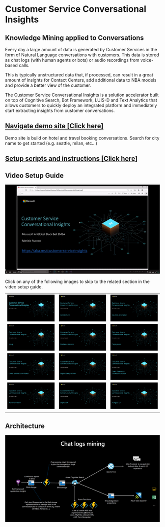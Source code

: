 # Customer Service Conversational Insights

## Knowledge Mining applied to Conversations

Every day a large amount of data is generated by Customer Services in the form of Natural Language conversations with customers. This data is stored as chat logs (with human agents or bots) or audio recordings from voice-based calls.

This is typically unstructured data that, if processed, can result in a great amount of insights for Contact Centers, add additional data to NBA models and provide a better view of the customer.

The Customer Service Conversational Insights is a solution accelerator built on top of Cognitive Search, Bot Framework, LUIS-D and Text Analytics that allows customers to quickly deploy an integrated platform and immediately start extracting insights from customer conversations.

## [Navigate demo site [Click here]](https://conversationalkm.azurewebsites.net/)
Demo site is build on hotel and travel booking conversations. Search for city name to get started (e.g. seattle, milan, etc...)

## [Setup scripts and instructions [Click here]](https://github.com/franctum5/Customer-Service-Conversational-Insights/tree/master/infrastructure)

## Video Setup Guide

[<img src="images/setup-guide/video.PNG">](https://www.videoindexer.ai/embed/player/97c3ad1a-f467-4870-83df-7b21ac3470fc/fb17fb17ac/?locale=en&location=Trial&accessToken=eyJhbGciOiJodHRwOi8vd3d3LnczLm9yZy8yMDAxLzA0L3htbGRzaWctbW9yZSNobWFjLXNoYTI1NiIsInR5cCI6IkpXVCJ9.eyJBY2NvdW50SWQiOiI5N2MzYWQxYS1mNDY3LTQ4NzAtODNkZi03YjIxYWMzNDcwZmMiLCJWaWRlb0lkIjoiZmIxN2ZiMTdhYyIsIkFsbG93RWRpdCI6IkZhbHNlIiwiRXh0ZXJuYWxVc2VySWQiOiI4OUNFOEQ2QkNGQUM0QjQ4OEEzNzBDRUE4N0M1QkI4QyIsIlVzZXJUeXBlIjoiTWljcm9zb2Z0Q29ycEFhZCIsIklzc3VlckxvY2F0aW9uIjoiVHJpYWwiLCJuYmYiOjE1OTM2MjU4MTcsImV4cCI6MTU5MzYyOTcxNywiaXNzIjoiaHR0cHM6Ly9hcGkudmlkZW9pbmRleGVyLmFpLyIsImF1ZCI6Imh0dHBzOi8vYXBpLnZpZGVvaW5kZXhlci5haS8ifQ._rFPVrxBTPlLPPEPX36K9KSxcjPorm_H7Z6IPzHU5SU)

Click on any of the following images to skip to the related section in the video setup guide.

| | | |
|----------|:-------------:|------:|
| [<img src="images/setup-guide/section0.png" width="350">](https://www.videoindexer.ai/embed/player/97c3ad1a-f467-4870-83df-7b21ac3470fc/fb17fb17ac?locale=en&t=0&location=Trial&accessToken=eyJhbGciOiJodHRwOi8vd3d3LnczLm9yZy8yMDAxLzA0L3htbGRzaWctbW9yZSNobWFjLXNoYTI1NiIsInR5cCI6IkpXVCJ9.eyJBY2NvdW50SWQiOiI5N2MzYWQxYS1mNDY3LTQ4NzAtODNkZi03YjIxYWMzNDcwZmMiLCJWaWRlb0lkIjoiZmIxN2ZiMTdhYyIsIkFsbG93RWRpdCI6IkZhbHNlIiwiRXh0ZXJuYWxVc2VySWQiOiI4OUNFOEQ2QkNGQUM0QjQ4OEEzNzBDRUE4N0M1QkI4QyIsIlVzZXJUeXBlIjoiTWljcm9zb2Z0Q29ycEFhZCIsIklzc3VlckxvY2F0aW9uIjoiVHJpYWwiLCJuYmYiOjE1OTM2MjU4MTcsImV4cCI6MTU5MzYyOTcxNywiaXNzIjoiaHR0cHM6Ly9hcGkudmlkZW9pbmRleGVyLmFpLyIsImF1ZCI6Imh0dHBzOi8vYXBpLnZpZGVvaW5kZXhlci5haS8ifQ._rFPVrxBTPlLPPEPX36K9KSxcjPorm_H7Z6IPzHU5SU) | [<img src="images/setup-guide/section1.PNG" width="350">](https://www.videoindexer.ai/embed/player/97c3ad1a-f467-4870-83df-7b21ac3470fc/fb17fb17ac?locale=en&t=40&location=Trial&accessToken=eyJhbGciOiJodHRwOi8vd3d3LnczLm9yZy8yMDAxLzA0L3htbGRzaWctbW9yZSNobWFjLXNoYTI1NiIsInR5cCI6IkpXVCJ9.eyJBY2NvdW50SWQiOiI5N2MzYWQxYS1mNDY3LTQ4NzAtODNkZi03YjIxYWMzNDcwZmMiLCJWaWRlb0lkIjoiZmIxN2ZiMTdhYyIsIkFsbG93RWRpdCI6IkZhbHNlIiwiRXh0ZXJuYWxVc2VySWQiOiI4OUNFOEQ2QkNGQUM0QjQ4OEEzNzBDRUE4N0M1QkI4QyIsIlVzZXJUeXBlIjoiTWljcm9zb2Z0Q29ycEFhZCIsIklzc3VlckxvY2F0aW9uIjoiVHJpYWwiLCJuYmYiOjE1OTM2MjU4MTcsImV4cCI6MTU5MzYyOTcxNywiaXNzIjoiaHR0cHM6Ly9hcGkudmlkZW9pbmRleGVyLmFpLyIsImF1ZCI6Imh0dHBzOi8vYXBpLnZpZGVvaW5kZXhlci5haS8ifQ._rFPVrxBTPlLPPEPX36K9KSxcjPorm_H7Z6IPzHU5SU) | [<img src="images/setup-guide/section2.PNG" width="350">](https://www.videoindexer.ai/embed/player/97c3ad1a-f467-4870-83df-7b21ac3470fc/fb17fb17ac?locale=en&t=225&location=Trial&accessToken=eyJhbGciOiJodHRwOi8vd3d3LnczLm9yZy8yMDAxLzA0L3htbGRzaWctbW9yZSNobWFjLXNoYTI1NiIsInR5cCI6IkpXVCJ9.eyJBY2NvdW50SWQiOiI5N2MzYWQxYS1mNDY3LTQ4NzAtODNkZi03YjIxYWMzNDcwZmMiLCJWaWRlb0lkIjoiZmIxN2ZiMTdhYyIsIkFsbG93RWRpdCI6IkZhbHNlIiwiRXh0ZXJuYWxVc2VySWQiOiI4OUNFOEQ2QkNGQUM0QjQ4OEEzNzBDRUE4N0M1QkI4QyIsIlVzZXJUeXBlIjoiTWljcm9zb2Z0Q29ycEFhZCIsIklzc3VlckxvY2F0aW9uIjoiVHJpYWwiLCJuYmYiOjE1OTM2MjU4MTcsImV4cCI6MTU5MzYyOTcxNywiaXNzIjoiaHR0cHM6Ly9hcGkudmlkZW9pbmRleGVyLmFpLyIsImF1ZCI6Imh0dHBzOi8vYXBpLnZpZGVvaW5kZXhlci5haS8ifQ._rFPVrxBTPlLPPEPX36K9KSxcjPorm_H7Z6IPzHU5SU) |
| [<img src="images/setup-guide/section3.PNG" width="350">](https://www.videoindexer.ai/embed/player/97c3ad1a-f467-4870-83df-7b21ac3470fc/fb17fb17ac?locale=en&t=413&location=Trial&accessToken=eyJhbGciOiJodHRwOi8vd3d3LnczLm9yZy8yMDAxLzA0L3htbGRzaWctbW9yZSNobWFjLXNoYTI1NiIsInR5cCI6IkpXVCJ9.eyJBY2NvdW50SWQiOiI5N2MzYWQxYS1mNDY3LTQ4NzAtODNkZi03YjIxYWMzNDcwZmMiLCJWaWRlb0lkIjoiZmIxN2ZiMTdhYyIsIkFsbG93RWRpdCI6IkZhbHNlIiwiRXh0ZXJuYWxVc2VySWQiOiI4OUNFOEQ2QkNGQUM0QjQ4OEEzNzBDRUE4N0M1QkI4QyIsIlVzZXJUeXBlIjoiTWljcm9zb2Z0Q29ycEFhZCIsIklzc3VlckxvY2F0aW9uIjoiVHJpYWwiLCJuYmYiOjE1OTM2MjU4MTcsImV4cCI6MTU5MzYyOTcxNywiaXNzIjoiaHR0cHM6Ly9hcGkudmlkZW9pbmRleGVyLmFpLyIsImF1ZCI6Imh0dHBzOi8vYXBpLnZpZGVvaW5kZXhlci5haS8ifQ._rFPVrxBTPlLPPEPX36K9KSxcjPorm_H7Z6IPzHU5SU) | [<img src="images/setup-guide/section4.PNG" width="350">](https://www.videoindexer.ai/embed/player/97c3ad1a-f467-4870-83df-7b21ac3470fc/fb17fb17ac?locale=en&t=618&location=Trial&accessToken=eyJhbGciOiJodHRwOi8vd3d3LnczLm9yZy8yMDAxLzA0L3htbGRzaWctbW9yZSNobWFjLXNoYTI1NiIsInR5cCI6IkpXVCJ9.eyJBY2NvdW50SWQiOiI5N2MzYWQxYS1mNDY3LTQ4NzAtODNkZi03YjIxYWMzNDcwZmMiLCJWaWRlb0lkIjoiZmIxN2ZiMTdhYyIsIkFsbG93RWRpdCI6IkZhbHNlIiwiRXh0ZXJuYWxVc2VySWQiOiI4OUNFOEQ2QkNGQUM0QjQ4OEEzNzBDRUE4N0M1QkI4QyIsIlVzZXJUeXBlIjoiTWljcm9zb2Z0Q29ycEFhZCIsIklzc3VlckxvY2F0aW9uIjoiVHJpYWwiLCJuYmYiOjE1OTM2MjU4MTcsImV4cCI6MTU5MzYyOTcxNywiaXNzIjoiaHR0cHM6Ly9hcGkudmlkZW9pbmRleGVyLmFpLyIsImF1ZCI6Imh0dHBzOi8vYXBpLnZpZGVvaW5kZXhlci5haS8ifQ._rFPVrxBTPlLPPEPX36K9KSxcjPorm_H7Z6IPzHU5SU) |    [<img src="images/setup-guide/section5.PNG" width="350">](https://www.videoindexer.ai/embed/player/97c3ad1a-f467-4870-83df-7b21ac3470fc/fb17fb17ac?locale=en&t=822&location=Trial&accessToken=eyJhbGciOiJodHRwOi8vd3d3LnczLm9yZy8yMDAxLzA0L3htbGRzaWctbW9yZSNobWFjLXNoYTI1NiIsInR5cCI6IkpXVCJ9.eyJBY2NvdW50SWQiOiI5N2MzYWQxYS1mNDY3LTQ4NzAtODNkZi03YjIxYWMzNDcwZmMiLCJWaWRlb0lkIjoiZmIxN2ZiMTdhYyIsIkFsbG93RWRpdCI6IkZhbHNlIiwiRXh0ZXJuYWxVc2VySWQiOiI4OUNFOEQ2QkNGQUM0QjQ4OEEzNzBDRUE4N0M1QkI4QyIsIlVzZXJUeXBlIjoiTWljcm9zb2Z0Q29ycEFhZCIsIklzc3VlckxvY2F0aW9uIjoiVHJpYWwiLCJuYmYiOjE1OTM2MjU4MTcsImV4cCI6MTU5MzYyOTcxNywiaXNzIjoiaHR0cHM6Ly9hcGkudmlkZW9pbmRleGVyLmFpLyIsImF1ZCI6Imh0dHBzOi8vYXBpLnZpZGVvaW5kZXhlci5haS8ifQ._rFPVrxBTPlLPPEPX36K9KSxcjPorm_H7Z6IPzHU5SU)   |
|   [<img src="images/setup-guide/section6.PNG" width="350">](https://www.videoindexer.ai/embed/player/97c3ad1a-f467-4870-83df-7b21ac3470fc/fb17fb17ac?locale=en&t=1376&location=Trial&accessToken=eyJhbGciOiJodHRwOi8vd3d3LnczLm9yZy8yMDAxLzA0L3htbGRzaWctbW9yZSNobWFjLXNoYTI1NiIsInR5cCI6IkpXVCJ9.eyJBY2NvdW50SWQiOiI5N2MzYWQxYS1mNDY3LTQ4NzAtODNkZi03YjIxYWMzNDcwZmMiLCJWaWRlb0lkIjoiZmIxN2ZiMTdhYyIsIkFsbG93RWRpdCI6IkZhbHNlIiwiRXh0ZXJuYWxVc2VySWQiOiI4OUNFOEQ2QkNGQUM0QjQ4OEEzNzBDRUE4N0M1QkI4QyIsIlVzZXJUeXBlIjoiTWljcm9zb2Z0Q29ycEFhZCIsIklzc3VlckxvY2F0aW9uIjoiVHJpYWwiLCJuYmYiOjE1OTM2MjU4MTcsImV4cCI6MTU5MzYyOTcxNywiaXNzIjoiaHR0cHM6Ly9hcGkudmlkZW9pbmRleGVyLmFpLyIsImF1ZCI6Imh0dHBzOi8vYXBpLnZpZGVvaW5kZXhlci5haS8ifQ._rFPVrxBTPlLPPEPX36K9KSxcjPorm_H7Z6IPzHU5SU) | [<img src="images/setup-guide/section7.PNG" width="350">](https://www.videoindexer.ai/embed/player/97c3ad1a-f467-4870-83df-7b21ac3470fc/fb17fb17ac?locale=en&t=1505&location=Trial&accessToken=eyJhbGciOiJodHRwOi8vd3d3LnczLm9yZy8yMDAxLzA0L3htbGRzaWctbW9yZSNobWFjLXNoYTI1NiIsInR5cCI6IkpXVCJ9.eyJBY2NvdW50SWQiOiI5N2MzYWQxYS1mNDY3LTQ4NzAtODNkZi03YjIxYWMzNDcwZmMiLCJWaWRlb0lkIjoiZmIxN2ZiMTdhYyIsIkFsbG93RWRpdCI6IkZhbHNlIiwiRXh0ZXJuYWxVc2VySWQiOiI4OUNFOEQ2QkNGQUM0QjQ4OEEzNzBDRUE4N0M1QkI4QyIsIlVzZXJUeXBlIjoiTWljcm9zb2Z0Q29ycEFhZCIsIklzc3VlckxvY2F0aW9uIjoiVHJpYWwiLCJuYmYiOjE1OTM2MjU4MTcsImV4cCI6MTU5MzYyOTcxNywiaXNzIjoiaHR0cHM6Ly9hcGkudmlkZW9pbmRleGVyLmFpLyIsImF1ZCI6Imh0dHBzOi8vYXBpLnZpZGVvaW5kZXhlci5haS8ifQ._rFPVrxBTPlLPPEPX36K9KSxcjPorm_H7Z6IPzHU5SU) | [<img src="images/setup-guide/section8.PNG" width="350">](https://www.videoindexer.ai/embed/player/97c3ad1a-f467-4870-83df-7b21ac3470fc/fb17fb17ac?locale=en&t=1703&location=Trial&accessToken=eyJhbGciOiJodHRwOi8vd3d3LnczLm9yZy8yMDAxLzA0L3htbGRzaWctbW9yZSNobWFjLXNoYTI1NiIsInR5cCI6IkpXVCJ9.eyJBY2NvdW50SWQiOiI5N2MzYWQxYS1mNDY3LTQ4NzAtODNkZi03YjIxYWMzNDcwZmMiLCJWaWRlb0lkIjoiZmIxN2ZiMTdhYyIsIkFsbG93RWRpdCI6IkZhbHNlIiwiRXh0ZXJuYWxVc2VySWQiOiI4OUNFOEQ2QkNGQUM0QjQ4OEEzNzBDRUE4N0M1QkI4QyIsIlVzZXJUeXBlIjoiTWljcm9zb2Z0Q29ycEFhZCIsIklzc3VlckxvY2F0aW9uIjoiVHJpYWwiLCJuYmYiOjE1OTM2MjU4MTcsImV4cCI6MTU5MzYyOTcxNywiaXNzIjoiaHR0cHM6Ly9hcGkudmlkZW9pbmRleGVyLmFpLyIsImF1ZCI6Imh0dHBzOi8vYXBpLnZpZGVvaW5kZXhlci5haS8ifQ._rFPVrxBTPlLPPEPX36K9KSxcjPorm_H7Z6IPzHU5SU) |  
| [<img src="images/setup-guide/section9.PNG" width="350">](https://www.videoindexer.ai/embed/player/97c3ad1a-f467-4870-83df-7b21ac3470fc/fb17fb17ac?locale=en&t=1815&location=Trial&accessToken=eyJhbGciOiJodHRwOi8vd3d3LnczLm9yZy8yMDAxLzA0L3htbGRzaWctbW9yZSNobWFjLXNoYTI1NiIsInR5cCI6IkpXVCJ9.eyJBY2NvdW50SWQiOiI5N2MzYWQxYS1mNDY3LTQ4NzAtODNkZi03YjIxYWMzNDcwZmMiLCJWaWRlb0lkIjoiZmIxN2ZiMTdhYyIsIkFsbG93RWRpdCI6IkZhbHNlIiwiRXh0ZXJuYWxVc2VySWQiOiI4OUNFOEQ2QkNGQUM0QjQ4OEEzNzBDRUE4N0M1QkI4QyIsIlVzZXJUeXBlIjoiTWljcm9zb2Z0Q29ycEFhZCIsIklzc3VlckxvY2F0aW9uIjoiVHJpYWwiLCJuYmYiOjE1OTM2MjU4MTcsImV4cCI6MTU5MzYyOTcxNywiaXNzIjoiaHR0cHM6Ly9hcGkudmlkZW9pbmRleGVyLmFpLyIsImF1ZCI6Imh0dHBzOi8vYXBpLnZpZGVvaW5kZXhlci5haS8ifQ._rFPVrxBTPlLPPEPX36K9KSxcjPorm_H7Z6IPzHU5SU) | [<img src="images/setup-guide/section10.PNG" width="350">](https://www.videoindexer.ai/embed/player/97c3ad1a-f467-4870-83df-7b21ac3470fc/fb17fb17ac?locale=en&t=1902&location=Trial&accessToken=eyJhbGciOiJodHRwOi8vd3d3LnczLm9yZy8yMDAxLzA0L3htbGRzaWctbW9yZSNobWFjLXNoYTI1NiIsInR5cCI6IkpXVCJ9.eyJBY2NvdW50SWQiOiI5N2MzYWQxYS1mNDY3LTQ4NzAtODNkZi03YjIxYWMzNDcwZmMiLCJWaWRlb0lkIjoiZmIxN2ZiMTdhYyIsIkFsbG93RWRpdCI6IkZhbHNlIiwiRXh0ZXJuYWxVc2VySWQiOiI4OUNFOEQ2QkNGQUM0QjQ4OEEzNzBDRUE4N0M1QkI4QyIsIlVzZXJUeXBlIjoiTWljcm9zb2Z0Q29ycEFhZCIsIklzc3VlckxvY2F0aW9uIjoiVHJpYWwiLCJuYmYiOjE1OTM2MjU4MTcsImV4cCI6MTU5MzYyOTcxNywiaXNzIjoiaHR0cHM6Ly9hcGkudmlkZW9pbmRleGVyLmFpLyIsImF1ZCI6Imh0dHBzOi8vYXBpLnZpZGVvaW5kZXhlci5haS8ifQ._rFPVrxBTPlLPPEPX36K9KSxcjPorm_H7Z6IPzHU5SU) | [<img src="images/setup-guide/section11.PNG" width="350">](https://www.videoindexer.ai/embed/player/97c3ad1a-f467-4870-83df-7b21ac3470fc/fb17fb17ac?locale=en&t=2202&location=Trial&accessToken=eyJhbGciOiJodHRwOi8vd3d3LnczLm9yZy8yMDAxLzA0L3htbGRzaWctbW9yZSNobWFjLXNoYTI1NiIsInR5cCI6IkpXVCJ9.eyJBY2NvdW50SWQiOiI5N2MzYWQxYS1mNDY3LTQ4NzAtODNkZi03YjIxYWMzNDcwZmMiLCJWaWRlb0lkIjoiZmIxN2ZiMTdhYyIsIkFsbG93RWRpdCI6IkZhbHNlIiwiRXh0ZXJuYWxVc2VySWQiOiI4OUNFOEQ2QkNGQUM0QjQ4OEEzNzBDRUE4N0M1QkI4QyIsIlVzZXJUeXBlIjoiTWljcm9zb2Z0Q29ycEFhZCIsIklzc3VlckxvY2F0aW9uIjoiVHJpYWwiLCJuYmYiOjE1OTM2MjU4MTcsImV4cCI6MTU5MzYyOTcxNywiaXNzIjoiaHR0cHM6Ly9hcGkudmlkZW9pbmRleGVyLmFpLyIsImF1ZCI6Imh0dHBzOi8vYXBpLnZpZGVvaW5kZXhlci5haS8ifQ._rFPVrxBTPlLPPEPX36K9KSxcjPorm_H7Z6IPzHU5SU) | 
||||

## Architecture

![alt text](images/conversationalkm_architecture.PNG "Conversational Knowledge Mining Architecture")

